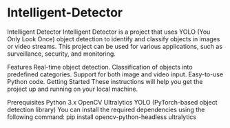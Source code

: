# Intelligent-Detector
Intelligent Detector
Intelligent Detector is a project that uses YOLO (You Only Look Once) object detection to identify and classify objects in images or video streams. This project can be used for various applications, such as surveillance, security, and monitoring.

Features
Real-time object detection.
Classification of objects into predefined categories.
Support for both image and video input.
Easy-to-use Python code.
Getting Started
These instructions will help you get the project up and running on your local machine.

Prerequisites
Python 3.x
OpenCV
Ultralytics YOLO (PyTorch-based object detection library)
You can install the required dependencies using the following command:
pip install opencv-python-headless ultralytics

